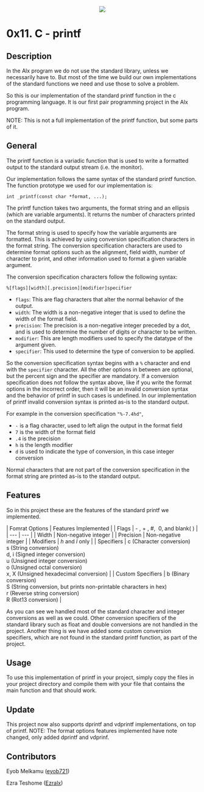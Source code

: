 
<p align="center">
  <img src="https://www.alxafrica.com/wp-content/uploads/2022/01/header-logo.png">
</p>

# 0x11. C - printf

## Description

In the Alx program we do not use the standard library, unless we necessarily have to. But most of the time we build our own implementations of the standard functions we need and use those to solve a problem.

So this is our implementation of the standard printf function in the c programming language. It is our first pair programming project in the Alx program.

NOTE: This is not a full implementation of the printf function, but some parts of it.

## General

The printf function is a variadic function that is used to write a formatted output to the standard output stream (i.e. the monitor).

Our implementation follows the same syntax of the standard printf function. The function prototype we used for our implementation is:

`int _printf(const char *format, ...);`

The printf function takes two arguments, the format string and an ellipsis (which are variable arguments).
It returns the number of characters printed on the standard output.

The format string is used to specify how the variable arguments are formatted. This is achieved by using conversion specification characters in the format string. The conversion specification characters are used to determine format options such as the alignment, field width, number of character to print, and other information used to format a given variable argument.

The conversion specification characters follow the following syntax:

`%[flags][width][.precision][modifier]specifier`

- `flags`: This are flag characters that alter the normal behavior of the output.
- `width`: The width is a non-negative integer that is used to define the width of the format field.
- `precision`: The precision is a non-negative integer preceded by a dot, and is used to determine the number of digits or character to be written.
- `modifier`: This are length modifiers used to specify the datatype of the argument given.
- `specifier`: This used to determine the type of conversion to be applied.

So the conversion specification syntax begins with a `%` character and end with the `specifier` character. All the other options in between are optional, but the percent sign and the specifier are mandatory. If a conversion specification does not follow the syntax above, like if you write the format options in the incorrect order, then it will be an invalid conversion syntax and the behavior of printf in such cases is undefined. In our implementation of printf invalid conversion syntax is printed as-is to the standard output.

For example in the conversion specification `"%-7.4hd"`,

- `-` is a flag character, used to left align the output in the format field
- `7` is the width of the format field
- `.4` is the precision
- `h` is the length modifier
- `d` is used to indicate the type of conversion, in this case integer conversion

Normal characters that are not part of the conversion specification in the format string are printed as-is to the standard output.

## Features

So in this project these are the features of the standard printf we implemented.

| Fomrat Options | Features Implemented |
| Flags | \- , \+ , #,  0, and blank( ) |
| --- | --- |
| Width | Non-negative integer |
| Precision | Non-negative integer |
| Modifiers | *h* and *l* only |
| Specifiers | c (Character conversion)<br>s (String conversion)<br>d, i (Signed integer conversion)<br>u (Unsigned integer conversion)<br>o (Unsigned octal conversion)<br>x, X (Unsigned hexadecimal conversion) |
| Custom Specifiers | b (Binary conversion)<br>S (String conversion, but prints non-printable characters in hex)<br>r (Reverse string conversion)<br>R (Rot13 conversion) |

As you can see we handled most of the standard character and integer conversions as well as we could. Other conversion specifiers of the standard library such as float and double conversions are not handled in the project. Another thing is we have added some custom conversion specifiers, which are not found in the standard printf function, as part of the project.

## Usage

To use this implementation of printf in your project, simply copy the files in your project directory and compile them with your file that contains the main function and that should work.

## Update

This project now also supports dprintf and vdprintf implementations, on top of printf.
NOTE: The format options features implemented have note changed, only added dprintf and vdprinf.

## Contributors

Eyob Melkamu ([eyob721](https://github.com/eyob721 "eyob721"))

Ezra Teshome ([Ezralx](https://github.com/Ezralx "Ezralx"))
